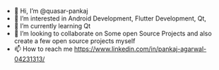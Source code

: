 - 👋 Hi, I’m @quasar-pankaj
- 👀 I’m interested in Android Development, Flutter Development, Qt, 
- 🌱 I’m currently learning Qt
- 💞️ I’m looking to collaborate on Some open Source Projects and also create a few open source projects myself
- 📫 How to reach me https://www.linkedin.com/in/pankaj-agarwal-04231313/

<!---
quasar-pankaj/quasar-pankaj is a ✨ special ✨ repository because its `README.md` (this file) appears on your GitHub profile.
You can click the Preview link to take a look at your changes.
--->
